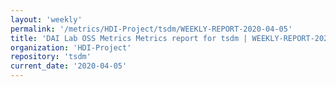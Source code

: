 ```yaml
---
layout: 'weekly'
permalink: '/metrics/HDI-Project/tsdm/WEEKLY-REPORT-2020-04-05'
title: 'DAI Lab OSS Metrics Metrics report for tsdm | WEEKLY-REPORT-2020-04-05'
organization: 'HDI-Project'
repository: 'tsdm'
current_date: '2020-04-05'
---
```

